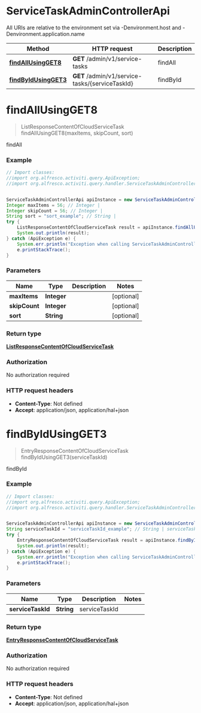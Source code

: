 # ServiceTaskAdminControllerApi

All URIs are relative to the environment set via -Denvironment.host and -Denvironment.application.name

Method | HTTP request | Description
------------- | ------------- | -------------
[**findAllUsingGET8**](ServiceTaskAdminControllerApi.md#findAllUsingGET8) | **GET** /admin/v1/service-tasks | findAll
[**findByIdUsingGET3**](ServiceTaskAdminControllerApi.md#findByIdUsingGET3) | **GET** /admin/v1/service-tasks/{serviceTaskId} | findById

<a name="findAllUsingGET8"></a>
# **findAllUsingGET8**
> ListResponseContentOfCloudServiceTask findAllUsingGET8(maxItems, skipCount, sort)

findAll

### Example
```java
// Import classes:
//import org.alfresco.activiti.query.ApiException;
//import org.alfresco.activiti.query.handler.ServiceTaskAdminControllerApi;


ServiceTaskAdminControllerApi apiInstance = new ServiceTaskAdminControllerApi();
Integer maxItems = 56; // Integer | 
Integer skipCount = 56; // Integer | 
String sort = "sort_example"; // String | 
try {
    ListResponseContentOfCloudServiceTask result = apiInstance.findAllUsingGET8(maxItems, skipCount, sort);
    System.out.println(result);
} catch (ApiException e) {
    System.err.println("Exception when calling ServiceTaskAdminControllerApi#findAllUsingGET8");
    e.printStackTrace();
}
```

### Parameters

Name | Type | Description  | Notes
------------- | ------------- | ------------- | -------------
 **maxItems** | **Integer**|  | [optional]
 **skipCount** | **Integer**|  | [optional]
 **sort** | **String**|  | [optional]

### Return type

[**ListResponseContentOfCloudServiceTask**](ListResponseContentOfCloudServiceTask.md)

### Authorization

No authorization required

### HTTP request headers

 - **Content-Type**: Not defined
 - **Accept**: application/json, application/hal+json

<a name="findByIdUsingGET3"></a>
# **findByIdUsingGET3**
> EntryResponseContentOfCloudServiceTask findByIdUsingGET3(serviceTaskId)

findById

### Example
```java
// Import classes:
//import org.alfresco.activiti.query.ApiException;
//import org.alfresco.activiti.query.handler.ServiceTaskAdminControllerApi;


ServiceTaskAdminControllerApi apiInstance = new ServiceTaskAdminControllerApi();
String serviceTaskId = "serviceTaskId_example"; // String | serviceTaskId
try {
    EntryResponseContentOfCloudServiceTask result = apiInstance.findByIdUsingGET3(serviceTaskId);
    System.out.println(result);
} catch (ApiException e) {
    System.err.println("Exception when calling ServiceTaskAdminControllerApi#findByIdUsingGET3");
    e.printStackTrace();
}
```

### Parameters

Name | Type | Description  | Notes
------------- | ------------- | ------------- | -------------
 **serviceTaskId** | **String**| serviceTaskId |

### Return type

[**EntryResponseContentOfCloudServiceTask**](EntryResponseContentOfCloudServiceTask.md)

### Authorization

No authorization required

### HTTP request headers

 - **Content-Type**: Not defined
 - **Accept**: application/json, application/hal+json

